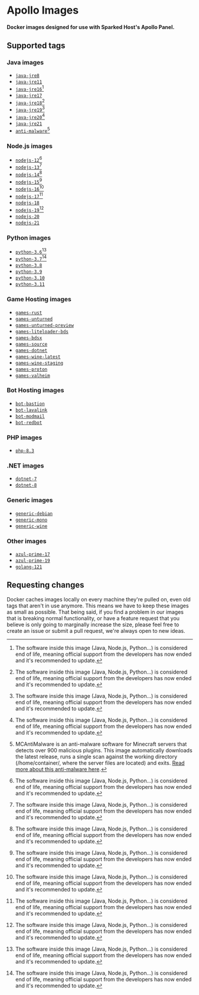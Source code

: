 # Apollo Images

#### Docker images designed for use with Sparked Host's Apollo Panel.

## Supported tags

### Java images

- [`java-jre8`](https://github.com/sparkedhost/images/blob/main/java/java-jre8/Dockerfile)
- [`java-jre11`](https://github.com/sparkedhost/images/blob/main/java/java-jre11/Dockerfile)
- [`java-jre16`](https://github.com/sparkedhost/images/blob/main/java/java-jre16/Dockerfile)[^eol]
- [`java-jre17`](https://github.com/sparkedhost/images/blob/main/java/java-jre17/Dockerfile)
- [`java-jre18`](https://github.com/sparkedhost/images/blob/main/java/java-jre18/Dockerfile)[^eol]
- [`java-jre19`](https://github.com/sparkedhost/images/blob/main/java/java-jre19/Dockerfile)[^eol]
- [`java-jre20`](https://github.com/sparkedhost/images/blob/main/java/java-jre20/Dockerfile)[^eol]
- [`java-jre21`](https://github.com/sparkedhost/images/blob/main/java/java-jre21/Dockerfile)
- [`anti-malware`](https://github.com/sparkedhost/images/blob/main/java/anti-malware/Dockerfile)[^antimalware]

### Node.js images

- [`nodejs-12`](https://github.com/sparkedhost/images/blob/main/nodejs/nodejs-12/Dockerfile)[^eol]
- [`nodejs-13`](https://github.com/sparkedhost/images/blob/main/nodejs/nodejs-13/Dockerfile)[^eol]
- [`nodejs-14`](https://github.com/sparkedhost/images/blob/main/nodejs/nodejs-14/Dockerfile)[^eol]
- [`nodejs-15`](https://github.com/sparkedhost/images/blob/main/nodejs/nodejs-15/Dockerfile)[^eol]
- [`nodejs-16`](https://github.com/sparkedhost/images/blob/main/nodejs/nodejs-16/Dockerfile)[^eol]
- [`nodejs-17`](https://github.com/sparkedhost/images/blob/main/nodejs/nodejs-17/Dockerfile)[^eol]
- [`nodejs-18`](https://github.com/sparkedhost/images/blob/main/nodejs/nodejs-18/Dockerfile)
- [`nodejs-19`](https://github.com/sparkedhost/images/blob/main/nodejs/nodejs-19/Dockerfile)[^eol]
- [`nodejs-20`](https://github.com/sparkedhost/images/blob/main/nodejs/nodejs-20/Dockerfile)
- [`nodejs-21`](https://github.com/sparkedhost/images/blob/main/nodejs/nodejs-21/Dockerfile)

### Python images

- [`python-3.6`](https://github.com/sparkedhost/images/blob/main/python/python-3.6/Dockerfile)[^eol]
- [`python-3.7`](https://github.com/sparkedhost/images/blob/main/python/python-3.7/Dockerfile)[^eol]
- [`python-3.8`](https://github.com/sparkedhost/images/blob/main/python/python-3.8/Dockerfile)
- [`python-3.9`](https://github.com/sparkedhost/images/blob/main/python/python-3.9/Dockerfile)
- [`python-3.10`](https://github.com/sparkedhost/images/blob/main/python/python-3.10/Dockerfile)
- [`python-3.11`](https://github.com/sparkedhost/images/blob/main/python/python-3.11/Dockerfile)

### Game Hosting images

- [`games-rust`](https://github.com/sparkedhost/images/blob/main/games/rust/Dockerfile)
- [`games-unturned`](https://github.com/sparkedhost/images/blob/main/games/unturned/Dockerfile)
- [`games-unturned-preview`](https://github.com/sparkedhost/images/blob/main/games/unturned-preview/Dockerfile)
- [`games-liteloader-bds`](https://github.com/sparkedhost/images/blob/main/games/liteloader-bds/Dockerfile)
- [`games-bdsx`](https://github.com/sparkedhost/images/blob/main/games/bdsx/Dockerfile)
- [`games-source`](https://github.com/sparkedhost/images/blob/main/games/source/Dockerfile)
- [`games-dotnet`](https://github.com/sparkedhost/images/blob/main/games/dotnet/Dockerfile)
- [`games-wine-latest`](https://github.com/sparkedhost/images/blob/main/games/wine-latest/Dockerfile)
- [`games-wine-staging`](https://github.com/sparkedhost/images/blob/main/games/wine-staging/Dockerfile)
- [`games-proton`](https://github.com/sparkedhost/images/blob/main/games/proton/Dockerfile)
- [`games-valheim`](https://github.com/sparkedhost/images/blob/main/games/valheim/Dockerfile)

### Bot Hosting images

- [`bot-bastion`](https://github.com/sparkedhost/images/blob/main/bot/bastion/Dockerfile)
- [`bot-lavalink`](https://github.com/sparkedhost/images/blob/main/bot/lavalink/Dockerfile)
- [`bot-modmail`](https://github.com/sparkedhost/images/blob/main/bot/modmail/Dockerfile)
- [`bot-redbot`](https://github.com/sparkedhost/images/blob/main/bot/redbot/Dockerfile)

### PHP images

- [`php-8.3`](https://github.com/sparkedhost/images/blob/main/php/php-8.3/Dockerfile)

### .NET images

- [`dotnet-7`](https://github.com/sparkedhost/images/blob/main/dotnet/dotnet-7/Dockerfile)
- [`dotnet-8`](https://github.com/sparkedhost/images/blob/main/dotnet/dotnet-8/Dockerfile)

### Generic images

- [`generic-debian`](https://github.com/sparkedhost/images/blob/main/generic/debian/Dockerfile)
- [`generic-mono`](https://github.com/sparkedhost/images/blob/main/generic/mono/Dockerfile)
- [`generic-wine`](https://github.com/sparkedhost/images/blob/main/generic/wine/Dockerfile)

### Other images

- [`azul-prime-17`](https://github.com/sparkedhost/images/blob/main/other/azul-prime-17/Dockerfile)
- [`azul-prime-19`](https://github.com/sparkedhost/images/blob/main/other/azul-prime-19/Dockerfile)
- [`golang-121`](https://github.com/sparkedhost/images/blob/main/golang/golang-121/Dockerfile)

## Requesting changes

Docker caches images locally on every machine they're pulled on, even old tags that aren't in use anymore.
This means we have to keep these images as small as possible. That being said, if you find a problem in our
images that is breaking normal functionality, or have a feature request that you believe is only going to
marginally increase the size, please feel free to create an issue or submit a pull request, we're always
open to new ideas.

[^eol]:
    The software inside this image (Java, Node.js, Python...) is considered end of life, meaning official
    support from the developers has now ended and it's recommended to update.

[^antimalware]:
    MCAntiMalware is an anti-malware software for Minecraft servers that detects over 900 malicious plugins.
    This image automatically downloads the latest release, runs a single scan against the working directory
    (/home/container/, where the server files are located) and exits.
    [Read more about this anti-malware here](https://github.com/OpticFusion1/MCAntiMalware).
